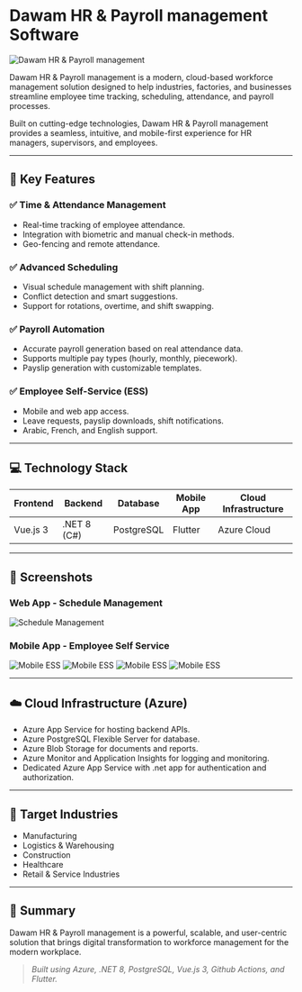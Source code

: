 # Dawam HR & Payroll management Software

![Dawam HR & Payroll management](/pictures/web-shifts.png)

Dawam HR & Payroll management is a modern, cloud-based workforce management solution designed to help industries, factories, and businesses streamline employee time tracking, scheduling, attendance, and payroll processes.

Built on cutting-edge technologies, Dawam HR & Payroll management provides a seamless, intuitive, and mobile-first experience for HR managers, supervisors, and employees.

---

## 🚀 Key Features

### ✅ Time & Attendance Management
- Real-time tracking of employee attendance.
- Integration with biometric and manual check-in methods.
- Geo-fencing and remote attendance.

### ✅ Advanced Scheduling
- Visual schedule management with shift planning.
- Conflict detection and smart suggestions.
- Support for rotations, overtime, and shift swapping.

### ✅ Payroll Automation
- Accurate payroll generation based on real attendance data.
- Supports multiple pay types (hourly, monthly, piecework).
- Payslip generation with customizable templates.

### ✅ Employee Self-Service (ESS)
- Mobile and web app access.
- Leave requests, payslip downloads, shift notifications.
- Arabic, French, and English support.

---

## 💻 Technology Stack

| Frontend        | Backend       | Database     | Mobile App | Cloud Infrastructure |
|-----------------|----------------|--------------|------------|----------------------|
| Vue.js 3        | .NET 8 (C#)    | PostgreSQL   | Flutter     | Azure Cloud          |


---

## 📱 Screenshots

### Web App - Schedule Management
![Schedule Management](https://via.placeholder.com/1200x700.png?text=Web+App+-+Schedule+Management)

### Mobile App - Employee Self Service
![Mobile ESS](/pictures/mobile-home.jpg)
![Mobile ESS](/pictures/mobile-clock-in.jpg)
![Mobile ESS](/pictures/mobile-clock-in-success.jpg)
![Mobile ESS](/pictures/mobile-schedule.jpg)

---

## ☁️ Cloud Infrastructure (Azure)

- Azure App Service for hosting backend APIs.
- Azure PostgreSQL Flexible Server for database.
- Azure Blob Storage for documents and reports.
- Azure Monitor and Application Insights for logging and monitoring.
- Dedicated Azure App Service with .net app for authentication and authorization.

---

## 🎯 Target Industries

- Manufacturing
- Logistics & Warehousing
- Construction
- Healthcare
- Retail & Service Industries

---

## 📄 Summary

Dawam HR & Payroll management is a powerful, scalable, and user-centric solution that brings digital transformation to workforce management for the modern workplace.

> *Built using Azure, .NET 8, PostgreSQL, Vue.js 3, Github Actions, and Flutter.*



